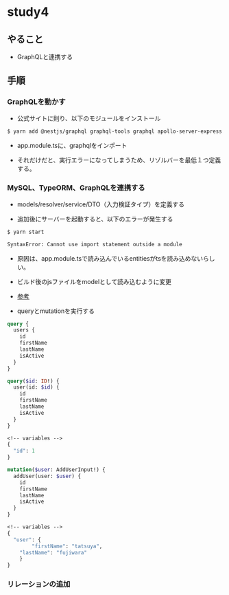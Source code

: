 # study4

## やること
* GraphQLと連携する

## 手順

### GraphQLを動かす

* 公式サイトに則り、以下のモジュールをインストール

``` bash
$ yarn add @nestjs/graphql graphql-tools graphql apollo-server-express
```

* app.module.tsに、graphqlをインポート

* それだけだと、実行エラーになってしまうため、リゾルバーを最低１つ定義する。

### MySQL、TypeORM、GraphQLを連携する

* models/resolver/service/DTO（入力検証タイプ）を定義する

* 追加後にサーバーを起動すると、以下のエラーが発生する

``` bash
$ yarn start

SyntaxError: Cannot use import statement outside a module
```

* 原因は、app.module.tsで読み込んでいるentitiesがtsを読み込めないらしい。
* ビルド後のjsファイルをmodelとして読み込むように変更
* [参考](https://github.com/nestjs/nest/issues/4283)

* queryとmutationを実行する
  
``` graphql
query {
  users {
    id
    firstName
    lastName
    isActive
  }
}
```

``` graphql
query($id: ID!) {
  user(id: $id) {
    id
    firstName
    lastName
    isActive
  }
}

<!-- variables -->
{
  "id": 1
}
```

``` graphql
mutation($user: AddUserInput!) {
  addUser(user: $user) {
    id
    firstName
    lastName
    isActive
  }
}

<!-- variables -->
{
  "user": {
 		"firstName": "tatsuya",
  	"lastName": "fujiwara" 
	}
}
```

### リレーションの追加